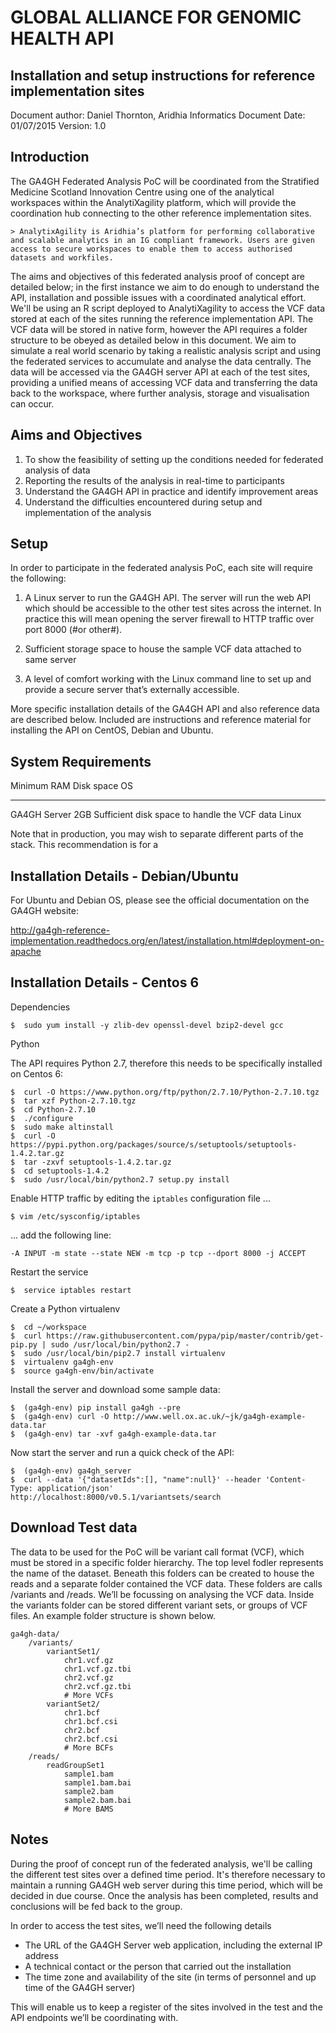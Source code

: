 # GLOBAL ALLIANCE FOR GENOMIC HEALTH API

## Installation and setup instructions for reference implementation sites

Document author: Daniel Thornton, Aridhia Informatics
Document Date: 01/07/2015
Version: 1.0

## Introduction

The GA4GH Federated Analysis PoC will be coordinated from the Stratified Medicine Scotland Innovation Centre using one of the analytical workspaces within the AnalytiXagility platform, which will provide the coordination hub connecting to the other reference implementation sites.

    > AnalytixAgility is Aridhia’s platform for performing collaborative and scalable analytics in an IG compliant framework. Users are given access to secure workspaces to enable them to access authorised datasets and workfiles. 

The aims and objectives of this federated analysis proof of concept are detailed below; in the first instance we aim to do enough to understand the API, installation and possible issues with a coordinated analytical effort. We'll be using an R script deployed to AnalytiXagility to access the VCF data stored at each of the sites running the reference implementation API. The VCF data will be stored in native form, however the API requires a folder structure to be obeyed as detailed below in this document. We aim to simulate a real world scenario by taking a realistic analysis script and using the federated services to accumulate and analyse the data centrally. The data will be accessed via the GA4GH server API at each of the test sites, providing a unified means of accessing VCF data and transferring the data back to the workspace, where further analysis, storage and visualisation can occur.

## Aims and Objectives

1. To show the feasibility of setting up the conditions needed for federated analysis of data
2. Reporting the results of the analysis in real-time to participants
3. Understand the GA4GH API in practice and identify improvement areas
4. Understand the difficulties encountered during setup and implementation of the analysis

## Setup

In order to participate in the federated analysis PoC, each site will require the following:

1. A Linux server to run the GA4GH API. The server will run the web API which should be accessible to the other test sites across the internet. In practice this will mean opening the server firewall to HTTP traffic over port 8000 (#or other#).

2. Sufficient storage space to house the sample VCF data attached to same server

3. A level of comfort working with the Linux command line to set up and provide a secure server that’s externally accessible.

More specific installation details of the GA4GH API and also reference data are described below. Included are instructions and reference material for installing the API on CentOS, Debian and Ubuntu.

## System Requirements

Minimum         RAM     Disk space                                      OS 
--------------- ------- ----------------------------------------------- --------
GA4GH Server    2GB     Sufficient disk space to handle the VCF data    Linux 

Note that in production, you may wish to separate different parts of the stack. This recommendation is for a 

## Installation Details - Debian/Ubuntu

For Ubuntu and Debian OS, please see the official documentation on the GA4GH website:

http://ga4gh-reference-implementation.readthedocs.org/en/latest/installation.html#deployment-on-apache

## Installation Details - Centos 6

Dependencies

```
$  sudo yum install -y zlib-dev openssl-devel bzip2-devel gcc
```

Python

The API requires Python 2.7, therefore this needs to be specifically installed on Centos 6:

```
$  curl -O https://www.python.org/ftp/python/2.7.10/Python-2.7.10.tgz
$  tar xzf Python-2.7.10.tgz
$  cd Python-2.7.10
$  ./configure
$  sudo make altinstall
$  curl -O https://pypi.python.org/packages/source/s/setuptools/setuptools-1.4.2.tar.gz
$  tar -zxvf setuptools-1.4.2.tar.gz
$  cd setuptools-1.4.2
$  sudo /usr/local/bin/python2.7 setup.py install
```

Enable HTTP traffic by editing the ```iptables``` configuration file ...
```
$ vim /etc/sysconfig/iptables
```
...  add the following line:
```
-A INPUT -m state --state NEW -m tcp -p tcp --dport 8000 -j ACCEPT
```

Restart the service
```
$  service iptables restart
```

Create a Python virtualenv
```
$  cd ~/workspace
$  curl https://raw.githubusercontent.com/pypa/pip/master/contrib/get-pip.py | sudo /usr/local/bin/python2.7 -
$  sudo /usr/local/bin/pip2.7 install virtualenv
$  virtualenv ga4gh-env
$  source ga4gh-env/bin/activate
```

Install the server and download some sample data:
```
$  (ga4gh-env) pip install ga4gh --pre
$  (ga4gh-env) curl -O http://www.well.ox.ac.uk/~jk/ga4gh-example-data.tar
$  (ga4gh-env) tar -xvf ga4gh-example-data.tar
```

Now start the server and run a quick check of the API:
```
$  (ga4gh-env) ga4gh_server
$  curl --data '{"datasetIds":[], "name":null}' --header 'Content-Type: application/json' http://localhost:8000/v0.5.1/variantsets/search
```

## Download Test data

The data to be used for the PoC will be variant call format (VCF), which must be stored in a specific folder hierarchy. The top level fodler represents the name of the dataset. Beneath this folders can be created to house the reads and a separate folder contained the VCF data. These folders are calls /variants and /reads. We’ll be focussing on analysing the VCF data. Inside the variants folder can be stored different variant sets, or groups of VCF files. An example folder structure is shown below.

```
ga4gh-data/
    /variants/
        variantSet1/
            chr1.vcf.gz
            chr1.vcf.gz.tbi
            chr2.vcf.gz
            chr2.vcf.gz.tbi
            # More VCFs
        variantSet2/
            chr1.bcf
            chr1.bcf.csi
            chr2.bcf
            chr2.bcf.csi
            # More BCFs
    /reads/
        readGroupSet1
            sample1.bam
            sample1.bam.bai
            sample2.bam
            sample2.bam.bai
            # More BAMS
```

## Notes

During the proof of concept run of the federated analysis, we'll be calling the different test sites over a defined time period. It's therefore necessary to maintain a running GA4GH web server during this time period, which will be decided in due course. Once the analysis has been completed, results and conclusions will be fed back to the group.

In order to access the test sites, we’ll need the following details

-   The URL of the GA4GH Server web application, including the external IP address
-   A technical contact or the person that carried out the installation
-   The time zone and availability of the site (in terms of personnel and up time of the GA4GH server) 

This will enable us to keep a register of the sites involved in the test and the API endpoints we’ll be coordinating with.